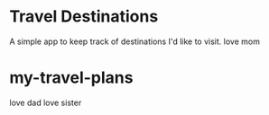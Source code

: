 # Travel Destinations

A simple app to keep track of destinations I'd like to visit.
love mom
# my-travel-plans
love dad
love sister
